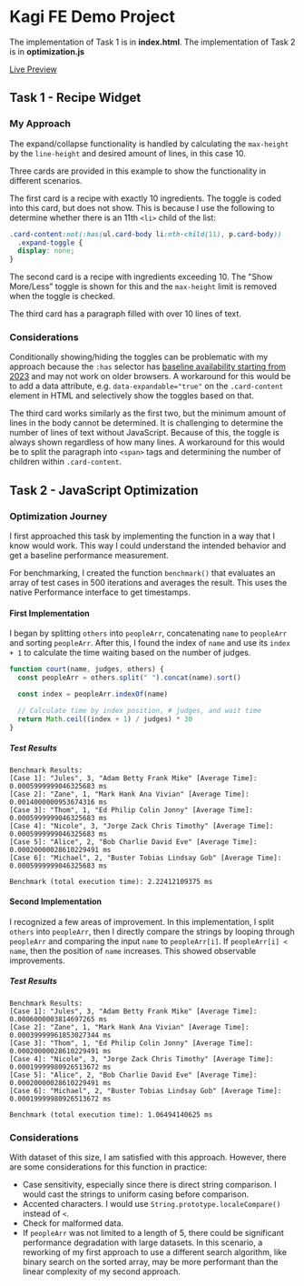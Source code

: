 # Kagi FE Demo Project

The implementation of Task 1 is in **index.html**. The implementation of Task 2 is in **optimization.js**

[Live Preview](https://nicole5978.github.io/kagi-fe-demo/)

## Task 1 - Recipe Widget

### My Approach

The expand/collapse functionality is handled by calculating the `max-height` by the `line-height` and desired amount of lines, in this case 10.

Three cards are provided in this example to show the functionality in different scenarios.

The first card is a recipe with exactly 10 ingredients. The toggle is coded into this card, but does not show. This is because I use the following to determine whether there is an 11th `<li>` child of the list:

```css
.card-content:not(:has(ul.card-body li:nth-child(11), p.card-body))
  .expand-toggle {
  display: none;
}
```

The second card is a recipe with ingredients exceeding 10. The "Show More/Less" toggle is shown for this and the `max-height` limit is removed when the toggle is checked.

The third card has a paragraph filled with over 10 lines of text.

### Considerations

Conditionally showing/hiding the toggles can be problematic with my approach because the `:has` selector has [baseline availability starting from 2023](https://developer.mozilla.org/en-US/docs/Web/CSS/:has) and may not work on older browsers. A workaround for this would be to add a data attribute, e.g. `data-expandable="true"` on the `.card-content` element in HTML and selectively show the toggles based on that.

The third card works similarly as the first two, but the minimum amount of lines in the body cannot be determined. It is challenging to determine the number of lines of text without JavaScript. Because of this, the toggle is always shown regardless of how many lines. A workaround for this would be to split the paragraph into `<span>` tags and determining the number of children within `.card-content`.

## Task 2 - JavaScript Optimization

### Optimization Journey

I first approached this task by implementing the function in a way that I know would work. This way I could understand the intended behavior and get a baseline performance measurement.

For benchmarking, I created the function `benchmark()` that evaluates an array of test cases in 500 iterations and averages the result. This uses the native Performance interface to get timestamps.

#### First Implementation

I began by splitting `others` into `peopleArr`, concatenating `name` to `peopleArr` and sorting `peopleArr`. After this, I found the index of `name` and use its `index + 1` to calculate the time waiting based on the number of judges.

```js
function court(name, judges, others) {
  const peopleArr = others.split(" ").concat(name).sort()

  const index = peopleArr.indexOf(name)

  // Calculate time by index position, # judges, and wait time
  return Math.ceil((index + 1) / judges) * 30
}
```

##### Test Results

    Benchmark Results:
    [Case 1]: "Jules", 3, "Adam Betty Frank Mike" [Average Time]: 0.0005999999046325683 ms
    [Case 2]: "Zane", 1, "Mark Hank Ana Vivian" [Average Time]: 0.0014000000953674316 ms
    [Case 3]: "Thom", 1, "Ed Philip Colin Jonny" [Average Time]: 0.0005999999046325683 ms
    [Case 4]: "Nicole", 3, "Jorge Zack Chris Timothy" [Average Time]: 0.0005999999046325683 ms
    [Case 5]: "Alice", 2, "Bob Charlie David Eve" [Average Time]: 0.00020000028610229491 ms
    [Case 6]: "Michael", 2, "Buster Tobias Lindsay Gob" [Average Time]: 0.0005999999046325683 ms

    Benchmark (total execution time): 2.22412109375 ms

#### Second Implementation

I recognized a few areas of improvement. In this implementation, I split `others` into `peopleArr`, then I directly compare the strings by looping through `peopleArr` and comparing the input `name` to `peopleArr[i]`. If `peopleArr[i] < name`, then the position of `name` increases. This showed observable improvements.

##### Test Results

    Benchmark Results:
    [Case 1]: "Jules", 3, "Adam Betty Frank Mike" [Average Time]: 0.0006000003814697265 ms
    [Case 2]: "Zane", 1, "Mark Hank Ana Vivian" [Average Time]: 0.00039999961853027344 ms
    [Case 3]: "Thom", 1, "Ed Philip Colin Jonny" [Average Time]: 0.00020000028610229491 ms
    [Case 4]: "Nicole", 3, "Jorge Zack Chris Timothy" [Average Time]: 0.00019999980926513672 ms
    [Case 5]: "Alice", 2, "Bob Charlie David Eve" [Average Time]: 0.00020000028610229491 ms
    [Case 6]: "Michael", 2, "Buster Tobias Lindsay Gob" [Average Time]: 0.00019999980926513672 ms

    Benchmark (total execution time): 1.06494140625 ms

### Considerations

With dataset of this size, I am satisfied with this approach. However, there are some considerations for this function in practice:

- Case sensitivity, especially since there is direct string comparison. I would cast the strings to uniform casing before comparison.
- Accented characters. I would use `String.prototype.localeCompare()` instead of `<`.
- Check for malformed data.
- If `peopleArr` was not limited to a length of 5, there could be significant performance degradation with large datasets. In this scenario, a reworking of my first approach to use a different search algorithm, like binary search on the sorted array, may be more performant than the linear complexity of my second approach.
